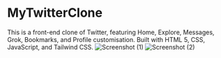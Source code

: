 # MyTwitterClone
This is a front-end clone of Twitter, featuring Home, Explore, Messages, Grok, Bookmarks, and Profile customisation. Built with HTML 5, CSS, JavaScript, and Tailwind CSS.
![Screenshot (1)](https://github.com/YogeshRauthan/MyTwitterClone/assets/157008951/a17accc3-d776-40d5-ab9e-05aa625ad9b9)
![Screenshot (2)](https://github.com/YogeshRauthan/MyTwitterClone/assets/157008951/310cd6ac-0d66-4020-afbe-964dd4bf723c)
